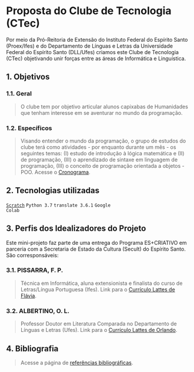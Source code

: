 # Proposta do Clube de Tecnologia (CTec)

Por meio da Pró-Reitoria de Extensão do Instituto Federal do Espírito Santo (Proex/Ifes) e do Departamento de Línguas e Letras da Universidade Federal do Espírito Santo (DLL/Ufes) criamos este Clube de Tecnologia (CTec) objetivando unir forças entre as áreas de Informática e Linguística.

## 1. Objetivos

### 1.1. Geral
> O clube tem por objetivo articular alunos capixabas de Humanidades que tenham interesse em se aventurar no mundo da programação.

### 1.2. Específicos
> Visando entender o mundo da programação, o grupo de estudos do clube terá como atividades - por enquanto durante um mês - os seguintes temas: (I) estudo de introdução à lógica matemática e (II) de programação, (III) o aprendizado de sintaxe em linguagem de programação, (III) o conceito de programação orientada a objetos - POO. Acesse o [Cronograma](https://github.com/fppissarra/ctec/blob/main/cap0.md).

## 2. Tecnologias utilizadas
<code>[Scratch](https://scratch.mit.edu/)</code> <code>Python 3.7</code> <code>translate 3.6.1</code> <code>Google Colab</code>

## 3. Perfis dos Idealizadores do Projeto
Este mini-projeto faz parte de uma entrega do Programa ES+CRIATIVO em parceria com a Secretaria de Estado da Cultura (Secult) do Espírito Santo. São corresponsáveis:

### 3.1. PISSARRA, F. P.
> Técnica em Informática, aluna extensionista e finalista do curso de Letras/Língua Portuguesa (Ifes). Link para o [Currículo Lattes de Flávia](http://lattes.cnpq.br/7945109731847519).

### 3.2. ALBERTINO, O. L.
> Professor Doutor em Literatura Comparada no Departamento de Línguas e Letras (Ufes). Link para o [Currículo Lattes de Orlando](http://lattes.cnpq.br/1807713896369299).

## 4. Bibliografia

> Acesse a página de [referências bibliográficas](https://github.com/fppissarra/ctec/blob/main/biblio.md).
